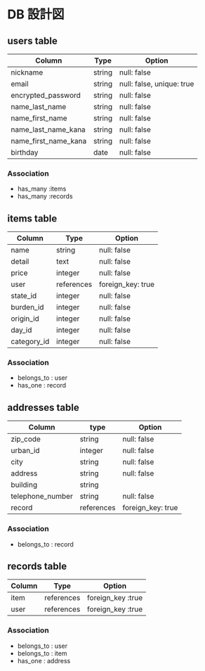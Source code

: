 # DB 設計図

## users table

| Column                | Type    | Option                    |
| --------------------- | ------- | ------------------------- |
| nickname              | string  | null: false               |
| email                 | string  | null: false, unique: true |
| encrypted_password    | string  | null: false               |
| name_last_name        | string  | null: false               |
| name_first_name       | string  | null: false               |
| name_last_name_kana   | string  | null: false               |
| name_first_name_kana  | string  | null: false               |
| birthday              | date    | null: false               |

### Association

* has_many :items
* has_many :records


## items table

| Column      | Type       |Option             |
| ----------- | ---------- | ----------------- |
| name        | string     | null: false       |
| detail      | text       | null: false       |
| price       | integer    | null: false       |
| user        | references | foreign_key: true |
| state_id    | integer    | null: false       |
| burden_id   | integer    | null: false       |
| origin_id   | integer    | null: false       |
| day_id      | integer    | null: false       |
| category_id | integer    | null: false       |

### Association

* belongs_to : user
* has_one : record


## addresses table

| Column           | type       | Option            |
| ---------------- | ---------- | ----------------- |
| zip_code         | string     | null: false       |
| urban_id         | integer    | null: false       |
| city             | string     | null: false       |
| address          | string     | null: false       |
| building         | string     |                   |
| telephone_number | string     | null: false       |
| record           | references | foreign_key: true |

### Association

* belongs_to : record

## records table

| Column | Type       | Option            |
| ------ | ---------- | ----------------- |
| item   | references | foreign_key :true |
| user   | references | foreign_key :true |

### Association

* belongs_to : user
* belongs_to : item
* has_one : address


